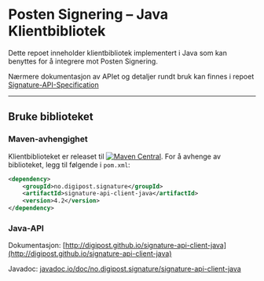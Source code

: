 # Posten Signering – Java Klientbibliotek

Dette repoet inneholder klientbibliotek implementert i Java som kan benyttes for å integrere mot Posten Signering.

Nærmere dokumentasjon av APIet og detaljer rundt bruk kan finnes i repoet [Signature-API-Specification](https://github.com/digipost/signature-api-specification)



---


## Bruke biblioteket


### Maven-avhengighet

Klientbiblioteket er releaset til [![Maven Central](https://maven-badges.herokuapp.com/maven-central/no.digipost.signature/signature-api-client-java/badge.svg)](https://maven-badges.herokuapp.com/maven-central/no.digipost.signature/signature-api-client-java). For å avhenge av biblioteket, legg til følgende i `pom.xml`:

```xml
<dependency>
    <groupId>no.digipost.signature</groupId>
    <artifactId>signature-api-client-java</artifactId>
    <version>4.2</version>
</dependency>
```

### Java-API

Dokumentasjon: [http://digipost.github.io/signature-api-client-java](http://digipost.github.io/signature-api-client-java)

Javadoc: [javadoc.io/doc/no.digipost.signature/signature-api-client-java](http://www.javadoc.io/doc/no.digipost.signature/signature-api-client-java)

